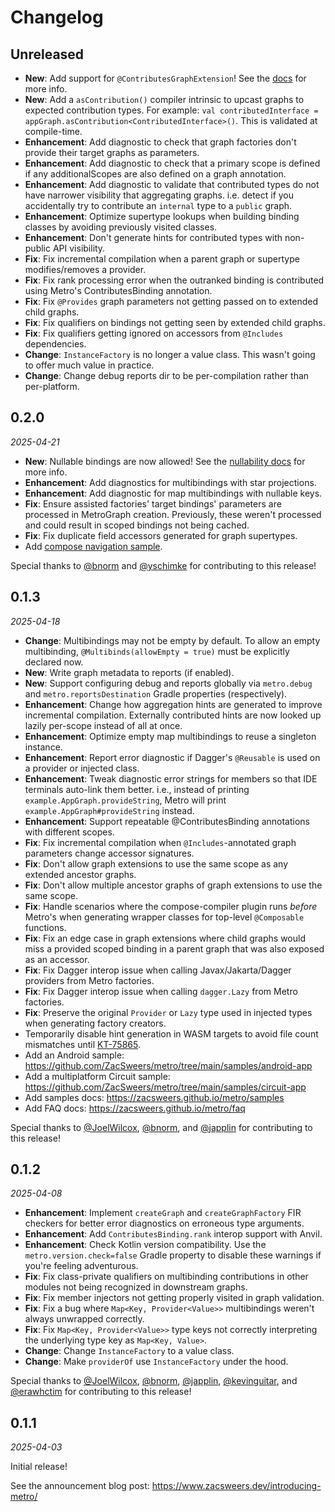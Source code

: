 Changelog
=========

**Unreleased**
--------------

- **New**: Add support for `@ContributesGraphExtension`! See the [docs](https://zacsweers.github.io/metro/dependency-graphs#contributed-graph-extensions) for more info.
- **New**: Add a `asContribution()` compiler intrinsic to upcast graphs to expected contribution types. For example: `val contributedInterface = appGraph.asContribution<ContributedInterface>()`. This is validated at compile-time.
- **Enhancement**: Add diagnostic to check that graph factories don't provide their target graphs as parameters.
- **Enhancement**: Add diagnostic to check that a primary scope is defined if any additionalScopes are also defined on a graph annotation.
- **Enhancement**: Add diagnostic to validate that contributed types do not have narrower visibility that aggregating graphs. i.e. detect if you accidentally try to contribute an `internal` type to a `public` graph.
- **Enhancement**: Optimize supertype lookups when building binding classes by avoiding previously visited classes.
- **Enhancement**: Don't generate hints for contributed types with non-public API visibility.
- **Fix**: Fix incremental compilation when a parent graph or supertype modifies/removes a provider.
- **Fix**: Fix rank processing error when the outranked binding is contributed using Metro's ContributesBinding annotation.
- **Fix**: Fix `@Provides` graph parameters not getting passed on to extended child graphs.
- **Fix**: Fix qualifiers on bindings not getting seen by extended child graphs.
- **Fix**: Fix qualifiers getting ignored on accessors from `@Includes` dependencies.
- **Change**: `InstanceFactory` is no longer a value class. This wasn't going to offer much value in practice.
- **Change**: Change debug reports dir to be per-compilation rather than per-platform.

0.2.0
-----

_2025-04-21_

- **New**: Nullable bindings are now allowed! See the [nullability docs](https://zacsweers.github.io/metro/bindings#nullability) for more info.
- **Enhancement**: Add diagnostics for multibindings with star projections.
- **Enhancement**: Add diagnostic for map multibindings with nullable keys.
- **Fix**: Ensure assisted factories' target bindings' parameters are processed in MetroGraph creation. Previously, these weren't processed and could result in scoped bindings not being cached.
- **Fix**: Fix duplicate field accessors generated for graph supertypes.
- Add [compose navigation sample](https://github.com/ZacSweers/metro/tree/main/samples/compose-navigation-app).

Special thanks to  [@bnorm](https://github.com/bnorm) and [@yschimke](https://github.com/yschimke) for contributing to this release!

0.1.3
-----

_2025-04-18_

- **Change**: Multibindings may not be empty by default. To allow an empty multibinding, `@Multibinds(allowEmpty = true)` must be explicitly declared now.
- **New**: Write graph metadata to reports (if enabled).
- **New**: Support configuring debug and reports globally via `metro.debug` and `metro.reportsDestination` Gradle properties (respectively).
- **Enhancement**: Change how aggregation hints are generated to improve incremental compilation. Externally contributed hints are now looked up lazily per-scope instead of all at once.
- **Enhancement**: Optimize empty map multibindings to reuse a singleton instance.
- **Enhancement**: Report error diagnostic if Dagger's `@Reusable` is used on a provider or injected class.
- **Enhancement**: Tweak diagnostic error strings for members so that IDE terminals auto-link them better. i.e., instead of printing `example.AppGraph.provideString`, Metro will print `example.AppGraph#provideString` instead.
- **Enhancement**: Support repeatable @ContributesBinding annotations with different scopes.
- **Fix**: Fix incremental compilation when `@Includes`-annotated graph parameters change accessor signatures.
- **Fix**: Don't allow graph extensions to use the same scope as any extended ancestor graphs.
- **Fix**: Don't allow multiple ancestor graphs of graph extensions to use the same scope.
- **Fix**: Handle scenarios where the compose-compiler plugin runs _before_ Metro's when generating wrapper classes for top-level `@Composable` functions.
- **Fix**: Fix an edge case in graph extensions where child graphs would miss a provided scoped binding in a parent graph that was also exposed as an accessor.
- **Fix**: Fix Dagger interop issue when calling Javax/Jakarta/Dagger providers from Metro factories.
- **Fix**: Fix Dagger interop issue when calling `dagger.Lazy` from Metro factories.
- **Fix**: Preserve the original `Provider` or `Lazy` type used in injected types when generating factory creators.
- Temporarily disable hint generation in WASM targets to avoid file count mismatches until [KT-75865](https://youtrack.jetbrains.com/issue/KT-75865).
- Add an Android sample: https://github.com/ZacSweers/metro/tree/main/samples/android-app
- Add a multiplatform Circuit sample: https://github.com/ZacSweers/metro/tree/main/samples/circuit-app
- Add samples docs: https://zacsweers.github.io/metro/samples
- Add FAQ docs: https://zacsweers.github.io/metro/faq

Special thanks to [@JoelWilcox](https://github.com/JoelWilcox), [@bnorm](https://github.com/bnorm), and [@japplin](https://github.com/japplin) for contributing to this release!

0.1.2
-----

_2025-04-08_

- **Enhancement**: Implement `createGraph` and `createGraphFactory` FIR checkers for better error diagnostics on erroneous type arguments.
- **Enhancement**: Add `ContributesBinding.rank` interop support with Anvil.
- **Enhancement**: Check Kotlin version compatibility. Use the `metro.version.check=false` Gradle property to disable these warnings if you're feeling adventurous.
- **Fix**: Fix class-private qualifiers on multibinding contributions in other modules not being recognized in downstream graphs.
- **Fix**: Fix member injectors not getting properly visited in graph validation.
- **Fix**: Fix a bug where `Map<Key, Provider<Value>>` multibindings weren't always unwrapped correctly.
- **Fix**: Fix `Map<Key, Provider<Value>>` type keys not correctly interpreting the underlying type key as `Map<Key, Value>`.
- **Change**: Change `InstanceFactory` to a value class.
- **Change**: Make `providerOf` use `InstanceFactory` under the hood.

Special thanks to [@JoelWilcox](https://github.com/JoelWilcox), [@bnorm](https://github.com/bnorm), [@japplin](https://github.com/japplin), [@kevinguitar](https://github.com/kevinguitar), and [@erawhctim](https://github.com/erawhctim) for contributing to this release!

0.1.1
-----

_2025-04-03_

Initial release!

See the announcement blog post: https://www.zacsweers.dev/introducing-metro/
